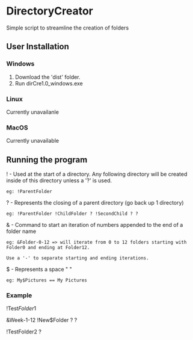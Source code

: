 # DirectoryCreator
Simple script to streamline the creation of folders

## User Installation
### Windows
1. Download the 'dist' folder.
2. Run dirCre1.0_windows.exe

### Linux
Currently unavailanle

### MacOS
Currently unavailable

## Running the program
! - Used at the start of a directory. Any following directory will be created inside of this directory unless a '?' is used.

    eg: !ParentFolder
    
? - Represents the closing of a parent directory (go back up 1 directory)

    eg: !ParentFolder !ChildFolder ? !SecondChild ? ?
    
& - Command to start an iteration of numbers appended to the end of a folder name

    eg: &Folder-0-12 => will iterate from 0 to 12 folders starting with Folder0 and ending at Folder12.
    
    Use a '-' to separate starting and ending iterations.
    
$ - Represents a space " "

    eg: My$Pictures == My Pictures
    
### Example
!Test$Folder$1

&Week-1-12 !New$Folder ? ?

!TestFolder2 ?
